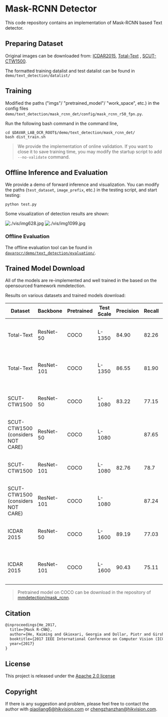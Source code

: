 # Mask-RCNN Detector

This code repository contains an implementation of Mask-RCNN based Text detector.

## Preparing Dataset
Original images can be downloaded from: [ICDAR2015](https://github.com/?ch=4), [Total-Text](https://github.com/cs-chan/Total-Text-Dataset "Total-Text") , [SCUT-CTW1500](https://github.com/Yuliang-Liu/Curve-Text-Detector).

The formatted training datalist and test datalist can be found in `demo/text_detection/datalist/`

## Training
Modified the paths ("imgs"/ "pretrained_model"/ "work_space", etc.) in the config files `demo/text_detection/mask_rcnn_det/config/mask_rcnn_r50_fpn.py`.

Run the following bash command in the command line,
``` shell
cd $DAVAR_LAB_OCR_ROOT$/demo/text_detection/mask_rcnn_det/
bash dist_train.sh
```

> We provide the implementation of online validation. If you want to close it to save training time, you may modify the startup script to add `--no-validate` command.

## Offline Inference and Evaluation
We provide a demo of forward inference and visualization. You can modify the paths (`test_dataset`, `image_prefix`, etc.) in the testing script, and start testing:
``` shell
python test.py 
```
Some visualization of detection results are shown:

![./vis/img628.jpg](./vis/img628.jpg)
![./vis/img1099.jpg](./vis/img1099.jpg)

### Offline Evaluation

The offline evaluation tool can be found in [`davarocr/demo/text_detection/evaluation/`](../evalution/).

## Trained Model Download
All of the models are re-implemented and well trained in the based on the opensourced framework mmdetection.

Results on various datasets and trained models download:

|   Dataset             | Backbone  | Pretrained |Test Scale| Precision | Recall | Hmean | Links               |
| --------------------- |---------- | ---------- | ----     |--------- | ------ | ----- | ------------------- |
| Total-Text            | ResNet-50 |  COCO      | L-1350| 84.90     | 82.26  | 83.56 | [config](config/mask_rcnn_r50_fpn_tt.py), [pth](https://drive.hikvision.com/hcs/controller/hik-manage/fileDownload?link=eyKrV31o) (Access Code: 5fxU)         |
| Total-Text            | ResNet-101|  COCO      |  L-1350|86.55     | 81.90  | 84.16 | [config](config/mask_rcnn_r101_fpn_tt.py), [pth](https://drive.hikvision.com/hcs/controller/hik-manage/fileDownload?link=yDaeqExa) (Access Code: 9G1L)         |
| SCUT-CTW1500          | ResNet-50 |  COCO      |  L-1080|83.22     | 77.15  | 80.07 | [config](config/mask_rcnn_r50_fpn_ctw.py), [pth](https://drive.hikvision.com/hcs/controller/hik-manage/fileDownload?link=RGMDYUQH) (Access Code: 2Qd8)         |
| SCUT-CTW1500 (considers NOT CARE)  | ResNet-50 |  COCO  |  L-1080|   | 87.65     | 77.63  | 82.33 | -       |
| SCUT-CTW1500          | ResNet-101 |  COCO     |  L-1080| 82.76     | 78.7  | 80.68 | [config](config/mask_rcnn_r101_fpn_ctw.py), [pth](https://drive.hikvision.com/hcs/controller/hik-manage/fileDownload?link=49PSHR12) (Access Code: 8wz2)        |
| SCUT-CTW1500 (considers NOT CARE)  | ResNet-101| COCO   |  L-1080|   | 87.24     | 79.22  | 83.04 | -        |
| ICDAR 2015            | ResNet-50 | COCO       |  L-1600| 89.19     | 77.03     | 82.67 |[config](config/mask_rcnn_r50_fpn_ctw.py), [pth](https://drive.hikvision.com/hcs/controller/hik-manage/fileDownload?link=0nTAmfFW) (Access Code: 4R2B)|
| ICDAR 2015            | ResNet-101 | COCO       | L-1600| 90.43     | 75.11     | 82.06|[config](config/mask_rcnn_r101_fpn_ctw.py), [pth](https://drive.hikvision.com/hcs/controller/hik-manage/fileDownload?link=XSfGbN4i) (Access Code: 5H5z)|


> Pretrained model on COCO can be download in the repository of [mmdetection/mask_rcnn](https://github.com/open-mmlab/mmdetection/tree/master/configs/mask_rcnn).


## Citation

``` markdown
@inproceedings{He_2017,
  title={Mask R-CNN},
  author={He, Kaiming and Gkioxari, Georgia and Dollar, Piotr and Girshick, Ross},
  booktitle={2017 IEEE International Conference on Computer Vision (ICCV)},
  year={2017}
}
```

## License
This project is released under the [Apache 2.0 license](../../../davar_ocr/LICENSE)

## Copyright
If there is any suggestion and problem, please feel free to contact the author with qiaoliang6@hikvision.com or chengzhanzhan@hikvision.com.
